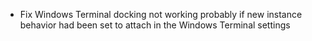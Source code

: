 - Fix Windows Terminal docking not working probably if new instance behavior had been set to attach in the Windows Terminal settings
